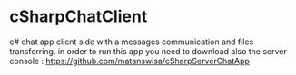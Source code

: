 # cSharpChatClient
c# chat app client side with a messages communication and files transferring.
in order to run this app you need to download also the server console : https://github.com/matanswisa/cSharpServerChatApp
